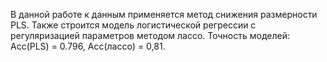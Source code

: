 В данной работе к данным применяется метод снижения размерности PLS. Также строится модель логистической регрессии с регуляризацией параметров методом лассо. Точность моделей: Acc(PLS) = 0.796, Acc(лассо) = 0,81.
